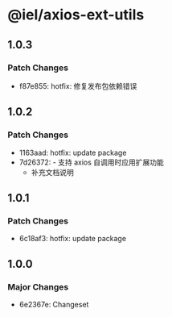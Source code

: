 # @iel/axios-ext-utils

## 1.0.3

### Patch Changes

- f87e855: hotfix: 修复发布包依赖错误

## 1.0.2

### Patch Changes

- 1163aad: hotfix: update package
- 7d26372: - 支持 axios 自调用时应用扩展功能
  - 补充文档说明

## 1.0.1

### Patch Changes

- 6c18af3: hotfix: update package

## 1.0.0

### Major Changes

- 6e2367e: Changeset
